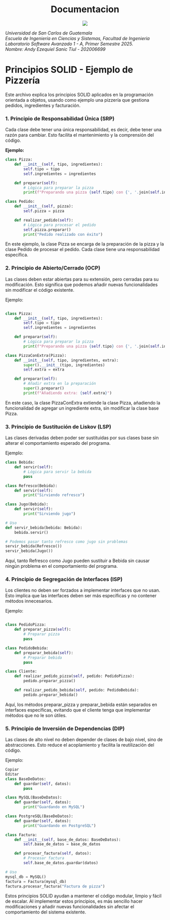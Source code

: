 
<h1 align="center"> Documentacion</h1>

<p align="center">
   <img src="https://img.shields.io/badge/STATUS-EN%20DESAROLLO-green">
   </p>

*Universidad de San Carlos de Guatemala*  
*Escuela de Ingeniería en Ciencias y Sistemas, Facultad de Ingenieria*  
*Laboratorio Software Avanzado 1 - A, Primer Semestre 2025.*  
*Nombre: Andy Ezequiel Sanic Tiul - 202006699*  

# Principios SOLID - Ejemplo de Pizzería

Este archivo explica los principios SOLID aplicados en la programación orientada a objetos, usando como ejemplo una pizzería que gestiona pedidos, ingredientes y facturación.

### 1. Principio de Responsabilidad Única (SRP)

Cada clase debe tener una única responsabilidad, es decir, debe tener una razón para cambiar. Esto facilita el mantenimiento y la comprensión del código.

**Ejemplo:**

```python
class Pizza:
    def __init__(self, tipo, ingredientes):
        self.tipo = tipo
        self.ingredientes = ingredientes

    def preparar(self):
        # Lógica para preparar la pizza
        print(f"Preparando una pizza {self.tipo} con {', '.join(self.ingredientes)}")

class Pedido:
    def __init__(self, pizza):
        self.pizza = pizza

    def realizar_pedido(self):
        # Lógica para procesar el pedido
        self.pizza.preparar()
        print("Pedido realizado con éxito")
```

En este ejemplo, la clase Pizza se encarga de la preparación de la pizza y la clase Pedido de procesar el pedido. Cada clase tiene una responsabilidad específica.

### 2. Principio de Abierto/Cerrado (OCP)
Las clases deben estar abiertas para su extensión, pero cerradas para su modificación. Esto significa que podemos añadir nuevas funcionalidades sin modificar el código existente.

Ejemplo:

```python

class Pizza:
    def __init__(self, tipo, ingredientes):
        self.tipo = tipo
        self.ingredientes = ingredientes

    def preparar(self):
        # Lógica para preparar la pizza
        print(f"Preparando una pizza {self.tipo} con {', '.join(self.ingredientes)}")

class PizzaConExtra(Pizza):
    def __init__(self, tipo, ingredientes, extra):
        super().__init__(tipo, ingredientes)
        self.extra = extra

    def preparar(self):
        # Añadir extra en la preparación
        super().preparar()
        print(f"Añadiendo extra: {self.extra}")
```

En este caso, la clase PizzaConExtra extiende la clase Pizza, añadiendo la funcionalidad de agregar un ingrediente extra, sin modificar la clase base Pizza.

### 3. Principio de Sustitución de Liskov (LSP)
Las clases derivadas deben poder ser sustituidas por sus clases base sin alterar el comportamiento esperado del programa.

Ejemplo:

```python
class Bebida:
    def servir(self):
        # Lógica para servir la bebida
        pass

class Refresco(Bebida):
    def servir(self):
        print("Sirviendo refresco")

class Jugo(Bebida):
    def servir(self):
        print("Sirviendo jugo")

# Uso
def servir_bebida(bebida: Bebida):
    bebida.servir()

# Podemos pasar tanto refresco como jugo sin problemas
servir_bebida(Refresco())
servir_bebida(Jugo())
```

Aquí, tanto Refresco como Jugo pueden sustituir a Bebida sin causar ningún problema en el comportamiento del programa.

### 4. Principio de Segregación de Interfaces (ISP)
Los clientes no deben ser forzados a implementar interfaces que no usan. Esto implica que las interfaces deben ser más específicas y no contener métodos innecesarios.

Ejemplo:

```python

class PedidoPizza:
    def preparar_pizza(self):
        # Preparar pizza
        pass

class PedidoBebida:
    def preparar_bebida(self):
        # Preparar bebida
        pass

class Cliente:
    def realizar_pedido_pizza(self, pedido: PedidoPizza):
        pedido.preparar_pizza()

    def realizar_pedido_bebida(self, pedido: PedidoBebida):
        pedido.preparar_bebida()
```
Aquí, los métodos preparar_pizza y preparar_bebida están separados en interfaces específicas, evitando que el cliente tenga que implementar métodos que no le son útiles.

### 5. Principio de Inversión de Dependencias (DIP)
Las clases de alto nivel no deben depender de clases de bajo nivel, sino de abstracciones. Esto reduce el acoplamiento y facilita la reutilización del código.

Ejemplo:

```python
Copiar
Editar
class BaseDeDatos:
    def guardar(self, datos):
        pass

class MySQL(BaseDeDatos):
    def guardar(self, datos):
        print("Guardando en MySQL")

class PostgreSQL(BaseDeDatos):
    def guardar(self, datos):
        print("Guardando en PostgreSQL")

class Factura:
    def __init__(self, base_de_datos: BaseDeDatos):
        self.base_de_datos = base_de_datos

    def procesar_factura(self, datos):
        # Procesar factura
        self.base_de_datos.guardar(datos)

# Uso
mysql_db = MySQL()
factura = Factura(mysql_db)
factura.procesar_factura("Factura de pizza")
```


Estos principios SOLID ayudan a mantener el código modular, limpio y fácil de escalar. Al implementar estos principios, es más sencillo hacer modificaciones y añadir nuevas funcionalidades sin afectar el comportamiento del sistema existente.